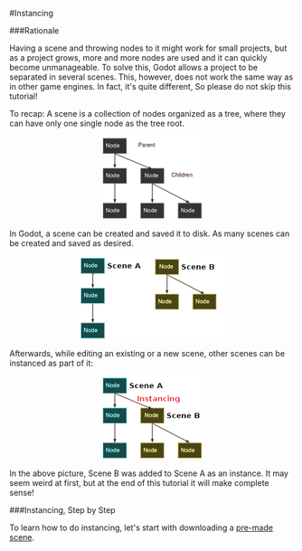 #Instancing

###Rationale

Having a scene and throwing nodes to it might work for small projects, but as a project grows, more and more nodes are used and it can quickly become unmanageable. To solve this, Godot allows a project to be separated in several scenes. This, however, does not work the same way as in other game engines. In fact, it's quite different, So please do not skip this tutorial!

To recap: A scene is a collection of nodes organized as a tree, where they can have only one single node as the tree root. 

<p align="center"><img src="images/tree.png"></p>

In Godot, a scene can be created and saved it to disk. As many scenes can be created and saved as desired.

<p align="center"><img src="images/instancingpre.png"></p>

Afterwards, while editing an existing or a new scene, other scenes can be instanced as part of it:

<p align="center"><img src="images/instancing.png"></p>

In the above picture, Scene B was added to Scene A as an instance. It may seem weird at first, but at the end of this tutorial it will make complete sense!

###Instancing, Step by Step

To learn how to do instancing, let's start with downloading a [pre-made scene](media/instancing.zip).






